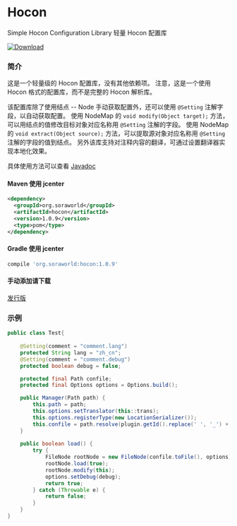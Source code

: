 # Hocon
Simple Hocon Configuration Library
轻量 Hocon 配置库

[ ![Download](https://api.bintray.com/packages/himmelt/Minecraft/Hocon/images/download.svg) ](https://bintray.com/himmelt/Minecraft/Hocon/_latestVersion)

### 简介
这是一个轻量级的 Hocon 配置库，没有其他依赖项。
注意，这是一个使用 Hocon 格式的配置库，而不是完整的 Hocon 解析库。

该配置库除了使用结点 -- Node 手动获取配置外，还可以使用 `@Setting` 注解字段，以自动获取配置。
使用 NodeMap 的 `void modify(Object target);` 方法，可以用结点的值修改目标对象对应名称用 `@Setting` 注解的字段。
使用 NodeMap 的 `void extract(Object source);` 方法，可以提取源对象对应名称用 `@Setting` 注解的字段的值到结点。
另外该库支持对注释内容的翻译，可通过设置翻译器实现本地化效果。

具体使用方法可以查看 [Javadoc](https://docs.soraworld.org/hocon/)

#### Maven 使用 jcenter
```xml
<dependency>
  <groupId>org.soraworld</groupId>
  <artifactId>hocon</artifactId>
  <version>1.0.9</version>
  <type>pom</type>
</dependency>
```

#### Gradle 使用 jcenter
```groovy
compile 'org.soraworld:hocon:1.0.9'
```

#### 手动添加请下载
[发行版](https://gitee.com/himmelt/Hocon/releases)

### 示例
```java
public class Test{
    
    @Setting(comment = "comment.lang")
    protected String lang = "zh_cn";
    @Setting(comment = "comment.debug")
    protected boolean debug = false;

    protected final Path confile;
    protected final Options options = Options.build();

    public Manager(Path path) {
        this.path = path;
        this.options.setTranslator(this::trans);
        this.options.registerType(new LocationSerializer());
        this.confile = path.resolve(plugin.getId().replace(' ', '_') + ".conf");
    }
    
    public boolean load() {
        try {
            FileNode rootNode = new FileNode(confile.toFile(), options);
            rootNode.load(true);
            rootNode.modify(this);
            options.setDebug(debug);
            return true;
        } catch (Throwable e) {
            return false;
        }
    }
}
```

